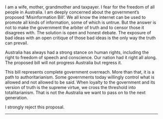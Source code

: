 I am a wife, mother, grandmother and taxpayer. I fear for the freedom of all people in Australia. I am deeply concerned about
the government’s proposed ‘Misinformation Bill’. We all know the internet can be used to promote all kinds of information, some
of which is untrue. But the answer is not to make the government the arbiter of truth and to censor those it disagrees with. The
solution is open and honest debate. The exposure of bad ideas with an open critique of those bad ideas is the only way the truth
can prevail.

Australia has always had a strong stance on human rights, including the right to freedom of speech and conscience. Our nation
had it right all along. The proposed bill will not progress Australia but regress it.

This bill represents complete government overreach. More than that, it is a path to authoritarianism. Some governments today
willingly control what is allowed and not allowed to be said. When loyalty to the government and its version of truth is the
supreme virtue, we cross the threshold into totalitarianism. That is not the Australia we want to pass on to the next generation.

I strongly reject this proposal.


-----

